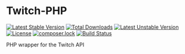 # Twitch-PHP

[![Latest Stable Version](https://poser.pugx.org/richard4339/twitch-php/v/stable)](https://packagist.org/packages/richard4339/twitch-php)
[![Total Downloads](https://poser.pugx.org/richard4339/twitch-php/downloads)](https://packagist.org/packages/richard4339/twitch-php)
[![Latest Unstable Version](https://poser.pugx.org/richard4339/twitch-php/v/unstable)](https://packagist.org/packages/richard4339/twitch-php)
[![License](https://poser.pugx.org/richard4339/twitch-php/license)](https://packagist.org/packages/richard4339/twitch-php)
[![composer.lock](https://poser.pugx.org/richard4339/twitch-php/composerlock)](https://packagist.org/packages/richard4339/twitch-php)
[![Build Status](https://travis-ci.org/richard4339/Twitch-PHP.svg?branch=master)](https://travis-ci.org/richard4339/Twitch-PHP)

PHP wrapper for the Twitch API
